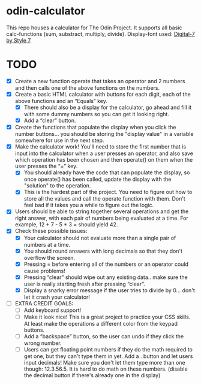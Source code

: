 # odin-calculator
This repo houses a calculator for The Odin Project.
It supports all basic calc-functions (sum, substract, multiply, divide).
Display-font used: [Digital-7 by Style 7](https://www.fontspace.com/digital-7-font-f7087).

# TODO
- [x] Create a new function operate that takes an operator and 2 numbers and then calls one of the above functions on the numbers.
- [x] Create a basic HTML calculator with buttons for each digit, each of the above functions and an “Equals” key.
  - [x] There should also be a display for the calculator, go ahead and fill it with some dummy numbers so you can get it looking right.
  - [x] Add a “clear” button.
- [x] Create the functions that populate the display when you click the number buttons… you should be storing the "display value" in a variable somewhere for use in the next step.
- [x] Make the calculator work! You'll need to store the first number that is input into the calculator when a user presses an operator, and also save which operation has been chosen and then operate() on them when the user presses the “=” key.
  - [x] You should already have the code that can populate the display, so once operate() has been called, update the display with the "solution" to the operation.
  - [x] This is the hardest part of the project. You need to figure out how to store all the values and call the operate function with them. Don't feel bad if it takes you a while to figure out the logic.
- [x] Users should be able to string together several operations and get the right answer, with each pair of numbers being evaluated at a time. For example, 12 + 7 - 5 * 3 = should yield 42.
- [x] Check these possible issues:
  - [x] Your calculator should not evaluate more than a single pair of numbers at a time.
  - [x] You should round answers with long decimals so that they don't overflow the screen.
  - [x] Pressing = before entering all of the numbers or an operator could cause problems!
  - [x] Pressing “clear” should wipe out any existing data.. make sure the user is really starting fresh after pressing “clear”.
  - [x] Display a snarky error message if the user tries to divide by 0… don't let it crash your calculator!
- [ ] EXTRA CREDIT GOALS:
  - [ ] Add keyboard support!
  - [ ] Make it look nice! This is a great project to practice your CSS skills. At least make the operations a different color from the keypad buttons.
  - [ ] Add a “backspace” button, so the user can undo if they click the wrong number.
  - [ ] Users can get floating point numbers if they do the math required to get one, but they can't type them in yet. Add a . button and let users input decimals! Make sure you don't let them type more than one though: 12.3.56.5. It is hard to do math on these numbers. (disable the decimal button if there's already one in the display)
